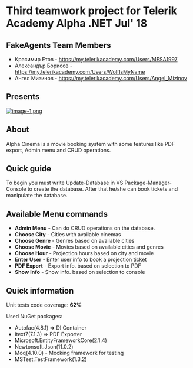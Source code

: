 # Third teamwork project for Telerik Academy Alpha .NET Jul' 18

## FakeAgents Team Members
- Красимир Етов - https://my.telerikacademy.com/Users/MESA1997
- Александър Борисов - https://my.telerikacademy.com/Users/WolfIsMyName
- Ангел Мизинов - https://my.telerikacademy.com/Users/Angel_Mizinov

## Presents
[![image-1.png](https://i.postimg.cc/xqD3WXSB/image-1.png)](https://postimg.cc/vxhnnHTv)

## About
Alpha Cinema is a movie booking system with some features like PDF export, Admin menu and CRUD operations.

## Quick guide
To begin you must write Update-Database in VS Package-Manager-Console to create the database.
After that he/she can book tickets and manipulate the database.

## Available Menu commands
- **Admin Menu** - Can do CRUD operations on the database.
- **Choose City** - Cities with available cinemas
- **Choose Genre** - Genres based on available cities
- **Choose Movie** - Movies based on available cities and genres
- **Choose Hour** - Projection hours based on city and movie
- **Enter User** - Enter user info to book a projection ticket
- **PDF Export** - Export info. based on selection to PDF
- **Show Info** - Show info. based on selection to console

## Quick information

Unit tests code coverage: **62%**

Used NuGet packages:
- Autofac(4.8.1) => DI Container
- itext7(7.1.3) => PDF Exporter
- Microsoft.EntityFrameworkCore(2.1.4)
- Newtonsoft.Json(11.0.2)
- Moq(4.10.0) - Mocking framework for testing
- MSTest.TestFramework(1.3.2)

    




